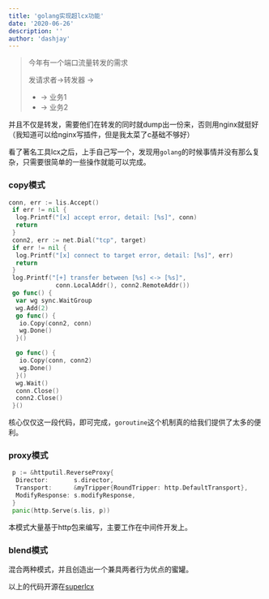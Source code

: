 ```yaml
---
title: 'golang实现超lcx功能'
date: '2020-06-26'
description: ''
author: 'dashjay'
---
```




> 今年有一个端口流量转发的需求
>
> 发请求者->转发器 ->
>
> - -> 业务1
> - -> 业务2

并且不仅是转发，需要他们在转发的同时就dump出一份来，否则用nginx就挺好（我知道可以给nginx写插件，但是我太菜了c基础不够好）

看了著名工具lcx之后，上手自己写一个，发现用`golang`的时候事情并没有那么复杂，只需要很简单的一些操作就能可以完成。

### copy模式

```go
conn, err := lis.Accept()
 if err != nil {
  log.Printf("[x] accept error, detail: [%s]", conn)
  return
 }
 conn2, err := net.Dial("tcp", target)
 if err != nil {
  log.Printf("[x] connect to target error, detail: [%s]", err)
  return
 }
 log.Printf("[+] transfer between [%s] <-> [%s]",
             conn.LocalAddr(), conn2.RemoteAddr())
 go func() {
  var wg sync.WaitGroup
  wg.Add(2)
  go func() {
   io.Copy(conn2, conn)
   wg.Done()
  }()

  go func() {
   io.Copy(conn, conn2)
   wg.Done()
  }()
  wg.Wait()
  conn.Close()
  conn2.Close()
 }()
```

核心仅仅这一段代码，即可完成，`goroutine`这个机制真的给我们提供了太多的便利。

### proxy模式

```go
 p := &httputil.ReverseProxy{
  Director:       s.director,
  Transport:      &myTripper{RoundTripper: http.DefaultTransport},
  ModifyResponse: s.modifyResponse,
 }
 panic(http.Serve(s.lis, p))
```

本模式大量基于http包来编写，主要工作在中间件开发上。

### blend模式

混合两种模式，并且创造出一个兼具两者行为优点的蜜罐。

以上的代码开源在[superlcx](https://github.com/dashjay/superlcx)
